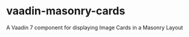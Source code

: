 vaadin-masonry-cards
====================

A Vaadin 7 component for displaying Image Cards in a Masonry Layout
